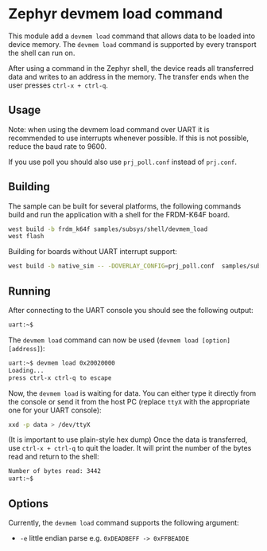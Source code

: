 # Zephyr devmem load command
This module add a `devmem load` command that allows data to be loaded into device memory.
The `devmem load` command is supported by every transport the shell can run on.

After using a command in the Zephyr shell, the device reads all transferred data and writes to an address in the memory.
The transfer ends when the user presses `ctrl-x + ctrl-q`.

## Usage
Note: when using the devmem load command over UART it is recommended to use interrupts whenever possible.
If this is not possible, reduce the baud rate to 9600.

If you use poll you should also use `prj_poll.conf` instead of `prj.conf`.
## Building

The sample can be built for several platforms, the following commands build and run the application with a shell for the FRDM-K64F board.
```bash
west build -b frdm_k64f samples/subsys/shell/devmem_load
west flash
```

Building for boards without UART interrupt support:
```bash
west build -b native_sim -- -DOVERLAY_CONFIG=prj_poll.conf  samples/subsys/shell/devmem_load
```
## Running
After connecting to the UART console you should see the following output:
```bash
uart:~$
```
The `devmem load` command can now be used (`devmem load [option] [address]`):
```bash
uart:~$ devmem load 0x20020000
Loading...
press ctrl-x ctrl-q to escape
```

Now, the `devmem load` is waiting for data.
You can either type it directly from the console or send it from the host PC (replace `ttyX` with the appropriate one for your UART console):
```bash
xxd -p data > /dev/ttyX
```
(It is important to use plain-style hex dump)
Once the data is transferred, use `ctrl-x + ctrl-q` to quit the loader.
It will print the number of the bytes read and return to the shell:
```bash
Number of bytes read: 3442
uart:~$
```

## Options
Currently, the `devmem load` command supports the following argument:
* `-e` little endian parse e.g. `0xDEADBEFF -> 0xFFBEADDE`

